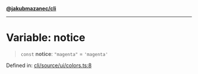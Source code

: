 [**@jakubmazanec/cli**](../../../README.md)

---

# Variable: notice

> `const` **notice**: `"magenta"` = `'magenta'`

Defined in:
[cli/source/ui/colors.ts:8](https://github.com/jakubmazanec/tools/blob/b70ba93afff7f67760159378262d2c0b19cfed9e/packages/cli/source/ui/colors.ts#L8)
